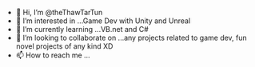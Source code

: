 - 👋 Hi, I’m @theThawTarTun
- 👀 I’m interested in ...Game Dev with Unity and Unreal
- 🌱 I’m currently learning ...VB.net and C#
- 💞️ I’m looking to collaborate on ...any projects related to game dev, fun novel projects of any kind XD
- 📫 How to reach me ...

<!---
theThawTarTun/theThawTarTun is a ✨ special ✨ repository because its `README.md` (this file) appears on your GitHub profile.
You can click the Preview link to take a look at your changes.
--->
